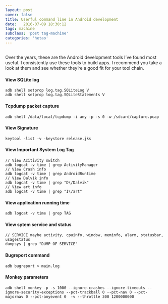 ```yaml
---
layout: post
cover: false
title: Userful command line in Android development 
date:   2016-07-09 18:30:12
tags: machine
subclass: 'post tag-machine'
categories: 'hetao'
---
```

## 

Over the years, these are the Android development tools I’ve found most useful. I consistently use these tools to build apps. I recommend you take a look at them and see whether they’re a good fit for your tool chain.

#### View SQLite log

```
adb shell setprop log.tag.SQLiteLog V
adb shell setprop log.tag.SQLiteStatements V

```

#### Tcpdump packet capture

```
adb shell /data/local/tcpdump -i any -p -s 0 -w /sdcard/capture.pcap

```

#### View Signature

```
keytool -list -v -keystore release.jks

```

#### View Important System Log Tag

```
// View Acitivity switch
adb logcat -v time | grep ActivityManager
// View Crash info 
adb logcat -v time | grep AndroidRuntime
// View Dalvik info
adb logcat -v time | grep "D\/Dalvik"
// View art info
adb logcat -v time | grep "I\/art"

```
#### View application running time

```
adb logcat -v time | grep TAG

```

#### View sytem service and status

```
// SERVICE maybe activity, cpuinfo, window, meminfo, alarm, statusbar, usagestatus
dumpsys | grep "DUMP OF SERVICE"

```

#### Bugreport command

```
adb bugreport > main.log

```

#### Monkey parameters

```
adb shell monkey -p -s 1000 --ignore-crashes --ignore-timeouts --ignore-security-exceptions --pct-trackball 0 --pct-nav 0 --pct-majornav 0 --pct-anyevent 0  -v --throttle 300 1200000000 

```



